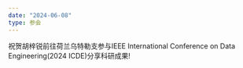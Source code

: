 ```yaml
---
date: "2024-06-08"
type: 参会
---
```


祝贺胡梓锐前往荷兰乌特勒支参与IEEE International Conference on Data Engineering(2024 ICDE)分享科研成果!